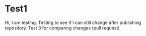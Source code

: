 # Test1
Hi, I am testing.
Testing to see if I can still change after publishing repository.
Test 3 for comparing changes (pull request)